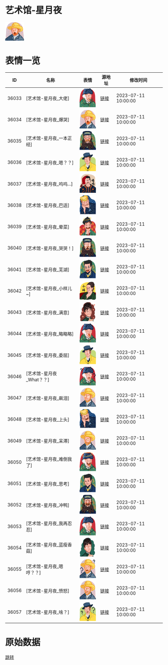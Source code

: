 # 艺术馆-星月夜

<img src="./cover.png" height="60" alt="cover" />

# 表情一览

|ID|名称|表情|源地址|修改时间|
|----|----|----|----|----|
|36033|[艺术馆-星月夜_大佬]|<img src="./pic/036033_%5B艺术馆-星月夜_大佬%5D.png" height="60" alt="大佬"/>|[链接](https://i0.hdslb.com/bfs/garb/594059c484a89f860029eb3de4a053d068856734.png)|2023-07-11 10:00:00|
|36034|[艺术馆-星月夜_爆哭]|<img src="./pic/036034_%5B艺术馆-星月夜_爆哭%5D.png" height="60" alt="爆哭"/>|[链接](https://i0.hdslb.com/bfs/garb/e3a48cfd994ca101b750a9d18157205bee52eaeb.png)|2023-07-11 10:00:00|
|36035|[艺术馆-星月夜_一本正经]|<img src="./pic/036035_%5B艺术馆-星月夜_一本正经%5D.png" height="60" alt="一本正经"/>|[链接](https://i0.hdslb.com/bfs/garb/5b59b95cff2ccca13beb874f616083cb7de5ecff.png)|2023-07-11 10:00:00|
|36036|[艺术馆-星月夜_嗯？？]|<img src="./pic/036036_%5B艺术馆-星月夜_嗯？？%5D.png" height="60" alt="嗯？？"/>|[链接](https://i0.hdslb.com/bfs/garb/ccf4bb1ff9312766e80c41a2ceafd526d578bd20.png)|2023-07-11 10:00:00|
|36037|[艺术馆-星月夜_呜呜...]|<img src="./pic/036037_%5B艺术馆-星月夜_呜呜...%5D.png" height="60" alt="呜呜..."/>|[链接](https://i0.hdslb.com/bfs/garb/29181e8d349a0ba201891930b93e365e9ae262b1.png)|2023-07-11 10:00:00|
|36038|[艺术馆-星月夜_巴适]|<img src="./pic/036038_%5B艺术馆-星月夜_巴适%5D.png" height="60" alt="巴适"/>|[链接](https://i0.hdslb.com/bfs/garb/2357dd801a704a5427a24515ece03552a5a64f4b.png)|2023-07-11 10:00:00|
|36039|[艺术馆-星月夜_晕菜]|<img src="./pic/036039_%5B艺术馆-星月夜_晕菜%5D.png" height="60" alt="晕菜"/>|[链接](https://i0.hdslb.com/bfs/garb/cbd7d0836b654dc06dd9596c300d12a7e7c6001f.png)|2023-07-11 10:00:00|
|36040|[艺术馆-星月夜_哭哭！]|<img src="./pic/036040_%5B艺术馆-星月夜_哭哭！%5D.png" height="60" alt="哭哭！"/>|[链接](https://i0.hdslb.com/bfs/garb/ba8909f798e15687cc9dd5f3840854b5b6ef20ce.png)|2023-07-11 10:00:00|
|36041|[艺术馆-星月夜_芜湖]|<img src="./pic/036041_%5B艺术馆-星月夜_芜湖%5D.png" height="60" alt="芜湖"/>|[链接](https://i0.hdslb.com/bfs/garb/e902ff2dd7d23dfb8a788cb229335ca4a17af67e.png)|2023-07-11 10:00:00|
|36042|[艺术馆-星月夜_小样儿~]|<img src="./pic/036042_%5B艺术馆-星月夜_小样儿~%5D.png" height="60" alt="小样儿~"/>|[链接](https://i0.hdslb.com/bfs/garb/e88fab6a5103a1cd52f293aa2e5a8d4397b5ad92.png)|2023-07-11 10:00:00|
|36043|[艺术馆-星月夜_满意]|<img src="./pic/036043_%5B艺术馆-星月夜_满意%5D.png" height="60" alt="满意"/>|[链接](https://i0.hdslb.com/bfs/garb/10f52d202758bbd3eeaf7332b85b26accecee23d.png)|2023-07-11 10:00:00|
|36044|[艺术馆-星月夜_略略略]|<img src="./pic/036044_%5B艺术馆-星月夜_略略略%5D.png" height="60" alt="略略略"/>|[链接](https://i0.hdslb.com/bfs/garb/3b637f4c4c2756cbc58f150c1de7527bfa686ec9.png)|2023-07-11 10:00:00|
|36045|[艺术馆-星月夜_委屈]|<img src="./pic/036045_%5B艺术馆-星月夜_委屈%5D.png" height="60" alt="委屈"/>|[链接](https://i0.hdslb.com/bfs/garb/168e604444f99f9b03e59157c06577b0f40a0390.png)|2023-07-11 10:00:00|
|36046|[艺术馆-星月夜_What？？]|<img src="./pic/036046_%5B艺术馆-星月夜_What？？%5D.png" height="60" alt="What？？"/>|[链接](https://i0.hdslb.com/bfs/garb/bea6537f7c71389322d612917e9dc21bf4eb7bce.png)|2023-07-11 10:00:00|
|36047|[艺术馆-星月夜_飙泪]|<img src="./pic/036047_%5B艺术馆-星月夜_飙泪%5D.png" height="60" alt="飙泪"/>|[链接](https://i0.hdslb.com/bfs/garb/27d9b5f04d451c86eefd98229bb31042e8e0c7d7.png)|2023-07-11 10:00:00|
|36048|[艺术馆-星月夜_上头]|<img src="./pic/036048_%5B艺术馆-星月夜_上头%5D.png" height="60" alt="上头"/>|[链接](https://i0.hdslb.com/bfs/garb/ccc0ef2691fc352db03ae7b5270201fd50045ce4.png)|2023-07-11 10:00:00|
|36049|[艺术馆-星月夜_呆滞]|<img src="./pic/036049_%5B艺术馆-星月夜_呆滞%5D.png" height="60" alt="呆滞"/>|[链接](https://i0.hdslb.com/bfs/garb/5d0158b68a45dacccf76f93bb6051606d0e741cf.png)|2023-07-11 10:00:00|
|36050|[艺术馆-星月夜_难倒我了]|<img src="./pic/036050_%5B艺术馆-星月夜_难倒我了%5D.png" height="60" alt="难倒我了"/>|[链接](https://i0.hdslb.com/bfs/garb/d4fa9dc8fb74153206bd39011cfd431e192941a1.png)|2023-07-11 10:00:00|
|36051|[艺术馆-星月夜_思考]|<img src="./pic/036051_%5B艺术馆-星月夜_思考%5D.png" height="60" alt="思考"/>|[链接](https://i0.hdslb.com/bfs/garb/ad53a158b68afb7b7ce612beb287b436a966ebe8.png)|2023-07-11 10:00:00|
|36052|[艺术馆-星月夜_冲鸭]|<img src="./pic/036052_%5B艺术馆-星月夜_冲鸭%5D.png" height="60" alt="冲鸭"/>|[链接](https://i0.hdslb.com/bfs/garb/3e37bd7a01d270fc15e9d8cc05c1f3c6777dc734.png)|2023-07-11 10:00:00|
|36053|[艺术馆-星月夜_我再忍忍]|<img src="./pic/036053_%5B艺术馆-星月夜_我再忍忍%5D.png" height="60" alt="我再忍忍"/>|[链接](https://i0.hdslb.com/bfs/garb/b14667efda56ee8b51e94ff028bc0c08abcb0908.png)|2023-07-11 10:00:00|
|36054|[艺术馆-星月夜_蓝瘦香菇]|<img src="./pic/036054_%5B艺术馆-星月夜_蓝瘦香菇%5D.png" height="60" alt="蓝瘦香菇"/>|[链接](https://i0.hdslb.com/bfs/garb/d192443575474cd9da1a207ca1db4ac99e5a3fe8.png)|2023-07-11 10:00:00|
|36055|[艺术馆-星月夜_嗯哼？？]|<img src="./pic/036055_%5B艺术馆-星月夜_嗯哼？？%5D.png" height="60" alt="嗯哼？？"/>|[链接](https://i0.hdslb.com/bfs/garb/138f03eb685a0cbe94d2d8577c12cf9af46a83ca.png)|2023-07-11 10:00:00|
|36056|[艺术馆-星月夜_愤怒]|<img src="./pic/036056_%5B艺术馆-星月夜_愤怒%5D.png" height="60" alt="愤怒"/>|[链接](https://i0.hdslb.com/bfs/garb/9dce3dd3051af4d4d8db269929bc4b33ba49fc2d.png)|2023-07-11 10:00:00|
|36057|[艺术馆-星月夜_啥？]|<img src="./pic/036057_%5B艺术馆-星月夜_啥？%5D.png" height="60" alt="啥？"/>|[链接](https://i0.hdslb.com/bfs/garb/6ef4fcd089d9fe6876b6b99dc0ae32ae379b06af.png)|2023-07-11 10:00:00|

# 原始数据

[跳转](./raw.json)

